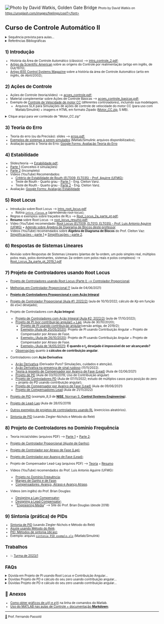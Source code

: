<!-- ttitle: Controle Automático II -->

![Photo by David Watkis, Golden Gate Bridge](https://images.unsplash.com/photo-1566153580922-16a9709fff30?ixlib=rb-1.2.1&ixid=MnwxMjA3fDB8MHxwaG90by1wYWdlfHx8fGVufDB8fHx8&auto=format&fit=crop&w=1469&q=80) <font size="1"> Photo by David Watkis on https://unsplash.com/images/feelings/cool?</font> 

# Curso de Controle Automático II

<details><summary>Sequência prevista para aulas...</summary>
<p>

![gráfico](1_intro/sequencia_aulas.png)

</p>
</details>

<details><summary>Referências Bibliográficas</summary>
<p>

* **NISE**, Norman S. **Engenharia de sistemas de controle**. 7. ed. Rio de Janeiro: LTC, 2017. xiv, 751 p. ISBN 9788521634355. Número de chamada: 681.5 N724e 7.ed.-2017.  

* **NISE**, Norman S. **Engenharia de sistemas de controle**. 7. Rio de Janeiro LTC 2017 1 [Acesso online (via UPF)](https://secure.upf.br/pergamum/biblioteca_s/acesso_login.php?cod_acervo_acessibilidade=5014181&acesso=aHR0cHM6Ly9pbnRlZ3JhZGEubWluaGFiaWJsaW90ZWNhLmNvbS5ici9ib29rcy85Nzg4NTIxNjM0Mzc5&label=acesso%20restrito). ISBN 9788521634379. Acervo BU/UPF: 5014181.

</p>
</details>

## 1) Introdução

* História da Área de Controle Automático (clássico) --> [intro_controle_2.pdf](1_intro/intro_controle_2.pdf);
* [Artigo da Scientific American](1_intro/The%20Origins%20of%20Feedback%20Control.pdf) sobre as origens do Controle por realimentação (artigo em inglês, de Out/1970);
* [Artigo IEEE Control Systems Magazine](1_intro/IEEE%20Xplore%20Full-Text%20PDF%20-%20Feeback%20Control-%20An%20Invisible%20Thread%20in%20the%20History%20of%20Technology.pdf) sobre a história da área de Controle Automático (artio em inglês, de Abril/2002);

## 2) Ações de Controle

* Ações de Controle (teoria/slides) --> [acoes_controle.pdf](2_acoes/acoes_controle.pdf);
* Material complementar sobre Açôes de Controle Básicas --> [acoes_controle_basicas.pdf](2_acoes/acoes_controle_basicas.pdf);
* Exemplo de [Controle de Velocidade de motor CC](Testes_Velocidade_Motor_CC/modelagem_motor_cc.html) (diferentes controladores), incluindo sua modelagem.
    * Arquivos SLX para Simulações de ações de controle de velocidade do motor CC (para uso com Matlab/Simulink) + imagens e HTML em formato Zipado ([Motor_CC.zip](2_acoes/Motor_CC.zip), 5 MB).
    
<details><summary>Clique arqui para ver conteúdo de "Motor_CC.zip"</summary>
<p>

```bash
Downloads % unzip -l Motor_CC.zip
Archive:  Motor_CC.zip
  Length      Date    Time    Name
---------  ---------- -----   ----
        0  08-02-2023 17:07   Motor_CC/
   532911  08-31-2020 16:00   Motor_CC/Armature Controlled DC Motor - Wikipedia.pdf
   616785  08-31-2020 17:40   Motor_CC/Control Tutorials for MATLAB and Simulink - Motor Speed: Simulink Control.pdf
   496414  08-31-2020 17:39   Motor_CC/Control Tutorials for MATLAB and Simulink - Motor Speed: Simulink Modeling.pdf
   672037  08-31-2020 15:53   Motor_CC/Creating a High-Fidelity Model of an Electric Motor for Control System Design and Verification - MATLAB & Simulink.pdf
   196291  08-31-2020 15:52   Motor_CC/DC Motor Model.pdf
   148642  09-01-2020 22:34   Motor_CC/modelagem_motor_cc.html
    11871  09-01-2020 22:34   Motor_CC/modelagem_motor_cc.md
  1456599  09-01-2020 22:34   Motor_CC/modelagem_motor_cc.pdf
    32883  08-31-2020 17:21   Motor_CC/monitoracao_motor_cont_Prop.png
    22922  08-31-2020 17:31   Motor_CC/monitoramento_cont_PD.png
    27987  08-31-2020 17:27   Motor_CC/monitoramento_cont_PI.png
    34142  08-31-2020 17:35   Motor_CC/Motor_CC_Velocidade-modelo_interno.pdf
   154191  08-31-2020 18:55   Motor_CC/Motor_CC_Velocidade-modelo_interno.png
    23847  08-31-2020 17:33   Motor_CC/motor_cc_velocidade-subsistema.pdf
    52161  08-31-2020 18:56   Motor_CC/motor_cc_velocidade-subsistema.png
    38708  08-31-2020 17:28   Motor_CC/motor_cc_velocidade_cont_PD.pdf
   131721  08-31-2020 19:20   Motor_CC/motor_cc_velocidade_cont_PD.png
    37639  08-31-2020 17:23   Motor_CC/motor_cc_velocidade_cont_PI.pdf
    43061  08-31-2020 19:25   Motor_CC/motor_cc_velocidade_cont_PID.pdf
   194239  08-31-2020 19:25   Motor_CC/motor_cc_velocidade_cont_PID.png
    34534  08-31-2020 17:17   Motor_CC/motor_cc_velocidade_cont_Prop.pdf
   129720  08-31-2020 19:06   Motor_CC/motor_cc_velocidade_cont_Prop.png
    28247  08-31-2020 17:16   Motor_CC/motor_cc_velocidade_teste_MA.pdf
    71860  08-31-2020 18:59   Motor_CC/motor_cc_velocidade_teste_MA.png
    15737  08-31-2020 17:47   Motor_CC/motor_phisic_setup.png
    31648  08-31-2020 18:05   Motor_CC/Picture1.png
    34539  08-31-2020 18:15   Motor_CC/Picture2.png
    36338  08-31-2020 18:19   Motor_CC/Picture3.png
    39880  08-31-2020 18:49   Motor_CC/Picture4.png
    30494  08-31-2020 18:51   Motor_CC/Picture44.png
    35633  08-31-2020 17:11   Motor_CC/resposta_PID.png
    25237  08-31-2020 17:30   Motor_CC/resultado_cont_PD.png
    30466  08-31-2020 17:24   Motor_CC/resultado_cont_PI.png
    33204  08-31-2020 17:19   Motor_CC/resultado_cont_Prop.png
    40831  08-31-2020 17:15   Motor_CC/resultado_MA.png
        0  08-02-2023 17:07   Motor_CC/Simulink/
    23960  08-31-2020 17:35   Motor_CC/Simulink/motor_cc_velocidade.slx
    23849  08-31-2020 17:32   Motor_CC/Simulink/motor_cc_velocidade_cont_PD.slx
    23722  08-31-2020 17:27   Motor_CC/Simulink/motor_cc_velocidade_cont_PI.slx
    24127  08-31-2020 17:12   Motor_CC/Simulink/motor_cc_velocidade_cont_PID.slx
    23685  08-31-2020 17:22   Motor_CC/Simulink/motor_cc_velocidade_cont_Prop.slx
    23048  08-31-2020 17:15   Motor_CC/Simulink/motor_cc_velocidade_teste_MA.slx
---------                     -------
  5685810                     43 files
```

Instruções:

* Baixar apenas o arquivo Motor_CC.zio (quase 5 Mbytes);
* Depois descompactar arquivo Motor_CC.zip. 
* Serão gerados vários arquivos a partir da pasta "\Motor_CC"; 
* Nesta pasta busque pelo arquivo "modelagem_motor_cc.html". Abra este arquivo no seu browser preferido. 
* É criando ainda um subdiretório à partir da pasta anterior: \Motor_CC\Simulink", contendo todos os arquivos SLX (diagramas de blocos para Matlab/Simulink). Indique este "path" no Matlab para pode acessar estes arquivos.
* **Obs.:** Executar script `motor.m` ANTES de rodar rotinas SLX do Simulink. Senão Simulink será paralizado com mensagem de erro questionando sobre variáveis desconhecidas). Na janela de console (comandos) do Matlab, basta digitar: `>> motor`.

</p>
</details>

## 3) Teoria do Erro

* Teoria do erro (ou da Precisão): slides --> [erros.pdf](3_erros/erros.pdf);
* [Exemplos de sistemas à serem simulados](Simulink_Erros/Readme.html) (Matlab/Simulink: arquivos disponibilizados);
* Avaliação quanto à Teoria do Erro: [Google Forms: Avaliação Teoria do Erro](https://docs.google.com/forms/d/e/1FAIpQLSf1dYZ52eQAYvpfKVSjnaPG8YJSuukig0y84F19SRApwe4Rsw/viewform)

## 4) Estabilidade

- Slides/teoria --> [Estabilidade.pdf](4_estabilidade/Estabilidade.pdf);
- [Parte 1](estabilidade.html) (Conceitos e simulações)
- [Parte 2](estabilidade2.html) (Incompleto)
- Vídeos (YouTube) Recomendados:
  - [Critério de Estabilidade de Routh (ELT009, ELT035) - Prof. Aguirre (UFMG)](https://www.youtube.com/watch?v=NjyjJ6qtOMs&authuser=1);
  - Teste de Routh - Quarto grau - [Parte 1](https://www.youtube.com/watch?v=XU8Xj7KMTdI&authuser=1) - Eng. Cleiton Vanz.
  - Teste de Routh - Quarto grau - [Parte 2](https://www.youtube.com/watch?v=Th0MQoAclKs&authuser=1) - Eng. Cleiton Vanz.
- Avaliação: [Google Forms: Avaliação Estabilidade](https://docs.google.com/forms/d/e/1FAIpQLSfTMz4hUTPVmExId7o_wwuXPOtGJ8mJjmqOIPfE2QryEfH60Q/viewform)

## 5) Root Locus

* Introdução sobre Root Locus --> [intro_root_locus.pdf](6_RL/intro_root_locus.pdf)
  * Rotina [`intro_rlocus.m`](6_RL/intro_rlocus.m) (aprendendo root-locus);
* Regras e exemplos sobre traçados de RLs --> [Root_Locus_2a_parte_pt.pdf](6_RL/Root_Locus_2a_parte_pt.pdf);
* **Resumo** sobre Root Locus --> [root_locus_resumo.pdf](6_RL/root_locus_resumo.pdf);
* Vídeo (YouTube) recomendado: [Root Locus (ELT009, ELT013, ELT035) - Prof. Luis Antonio Aguirre (UFMG)](https://www.youtube.com/watch?v=OQgDXdpZfXE&authuser=1) + [Adendo sobre Álgebra de Diagrama de Blocos deste professor](6_RL/AdendoaoVideoAlgebradeDiagramadeBlocos.pdf)
* Vídeos (YouTube) recomendados sobre **Álgebra de Diagrama de Blocos** do Prof. Cleiton Vaz: [Simplificações - parte 1](https://www.youtube.com/watch?v=aj7CTW8rHOA&authuser=1) e [Simplificações - parte 2](https://www.youtube.com/watch?v=HOdfgqtAL4c&authuser=1).

## 6) Respostas de Sistemas Lineares

* Revisão sobre Respostas de Sistemas Lineares (plantas de 1a-ordem, um polo simples real, múltiplos polos reais, polos dominantes, sistemas 2a-ordem com polos reais e polos complexos) --> [Root_Locus_3a_parte_pt_2019_1.pdf](5_respostas/Root_Locus_3a_parte_pt_2019_1.pdf)

## 7) Projeto de Controladores usando Root Locus

- [Projeto de Controladores usando Root Locus (Parte I) --> Controlador Proporcional](projeto_usando_root_locus_parte_1.html);
- [Melhorias em Controlador Proporcional !?](Melhora_Kp/melhorias_controlador_proporcional.html) (aula de 04/06/2021)
- [**Projeto de Controladores Prooporcional e com Ação Integral**](PI_parte1.html)
- [Projeto de Controlador Proporcional (Aula #1: 2022/2)](control2inf_2020_2/aula_10102022.html) (aula de 10/10/2022; cálculo de $Kp$ em função do $e(\infty)$ desejado);

- Projeto de Controladores com **Ação Integral**:
  - [Projeto de Controladores com Ação Integral (Aula #2: 2022/2)](control2inf_2020_2/17102022.html) (aula de 17/10/2022);
  - [Projeto de PI (por contribuição angular) + Lag](PI_angular_Lag.html); (Aula de 30/10/2020);
    - [Projeto de PI usando contribuição angular](projeto_controladores_acao_integral_extendido.html)(versão antiga, de 2019/2);
    - [Exemplo$_1$ (Aula de 20/05/2020)](aula_20_05_2020/aula_20_05_2020.html): Projeto de PI usando Contribuição Angular + Projeto de Compensador por Atraso de Fase.
    - [Exemplo$_2$ (Aula de 26/10/2020)](2020_2/PI_Lag_aula_26_10_2020.html): Projeto de PI usando Contribuição Angular + Projeto de Compensador por Atraso de Fase.
    - [Exemplo$_3$ (Aula de 14/05/2021)](controle_2_info_2021_1/aula_14_05_2021.html): **E quando o $t_s$ desejado é impossível de ser alcançando?**
  - [Observações](observacoes_cuidados_contribuicao_angular.html) quanto à **cálculos de contribuição angular**.

- Controladores com **Ação Derivativa**:  
  - [Ação Derivativa](Acao_Derivativa.html) (Derivador Puro? Simulações, cuidados e atenção).
  - [Ação Derivativa na presença de sinal ruidoso](Exemplo_ruido_acao_derivativa/circuito_derivativo.html) (11/11/2022).
  - [Teoria à respeito de Compensador por Avanço de Fase (Lead)](Teoria_PD_Lead/acoes_derivativas.html) (Aula de 02/06/2021)  
  - [Projeto de PD](aula_PD_03out2019.html) (Aula de 03/10/2019; Uso de Contribuição angular)
  - [Projeto de Controladores PD](control2inf_2020_2/aula_07112022.html) (Aula de 07/11/2022; estudo de múltiplos casos para posição do zero + projeto do PD usando contribuição angular);
  - [Projeto de Compensador por Avanço de Fase (Lead)](projeto_Lead/exemplo_lead.html) (Aula de 09/06/2021)
  - [Projeto de Compensadores Lead](control2inf_2020_2/aula_21_11_2022.html) (Aula de 21/11/2022)

- [Projeto de PID](PID/examplo_9_5_PID.html) (*example_9_5* de [**NISE**, Norman S. **Control Systems Engineering**](https://bcs.wiley.com/he-bcs/Books?action=index&itemId=1118170512&bcsId=9295)).

- [Projeto de Lead-Lag](Aula_28_05_2019_lead_lag.html) (Aula de 28/05/2019)

- [Outros exemplos de projetos de controladores usando RL](exercicios/exercicios.html) (exercícios aleatórios).

- [Sintonia de PID](8_Ajuste_PID/Sintonia_PIDs_usando_ZN.html) (usando Ziegler-Nichols e Método do Relé)

## 8) Projeto de Controladores no Domínio Frequência

- Teoria inicial/slides (arquivos PDF) --> [Parte 1](10_bode/Cap_10_Tecnicas_Resposta_Frecuencia_parte_1-ptbr.pdf) + [Parte 2](10_bode/Cap_10_Tecnicas_Resposta_Frecuencia_2a_parte.pdf);
- [Projeto de Controlador Proporcional (Ajuste de Ganho)](projeto_bode_01.html);
- [Projeto de Controlador por Atraso de Fase (Lag)](lag_bode.html);
- [Projeto de Controlador por Avanço de Fase (Lead)](lead_bode.html);
- Projeto de Compensador Lead-Lag (arquivos PDF) --> [Teoria](10_bode/Projeto_baseado_Resposta_Frequencia_Lag_Lead.pdf) + [Resumo](10_bode/projetos_lead_lag.pdf)

- Vídeos (YouTube) recomendados do Prof. Luis Antonio Aguirre (UFMG):
  - [Projeto no Domínio Frequência](https://www.youtube.com/watch?v=TicWSrtXMvU&authuser=1);
  - [Marges de Ganho e de Fase](https://www.youtube.com/watch?v=NqlbKB8bm6Q&authuser=1);
  - [Compensadores: Avanço, Atraso e Avanço Atraso](https://www.youtube.com/watch?v=M9klBSezRQA&authuser=1).


- Videos (em inglês) do Prof. Brian Douglas:
  - [Designing a Lag Compensator](https://www.youtube.com/watch?v=-4bY4W0hvFA&authuser=1);
  - [Designing a Lead Compensator](https://www.youtube.com/watch?v=rH44ttR3G4Q&authuser=1);
  - "[Engineering Media](https://engineeringmedia.com)" --> Site do Prof. Brian Douglas (desde 2018)


## 9) Sintonia (prática) de PIDs

* [Sintonia de PID](8_Ajuste_PID/Sintonia_PIDs_usando_ZN.html) (usando Ziegler-Nichols e Método do Relé)
* [Ajuste usando Método do Relé](8_ajuste_PID/ajuste_metodo_rele.pdf);
* [PID: Métodos de sintonia (dicas)](8_ajuste_PID/PID_metodos_sintonia.pdf);
* Exemplo: arquivo [`sintonia_PID_exemplo.slx`](8_Ajuste_PID/sintonia_PID_exemplo.slx) (Matlab/Simulink)

## Trabalhos

* :boom: [Turma de 2023/1](trabalho_2023_1/trabalho_2023_1.html) 

## FAQs

<details><summary>Dúvida em Projeto de PI usando Root Locus e Contribuição Angular...</summary>
<p>

> Dúvida associada com posição do zero do controlador, o qual achamos por contribuição angular. No arquivo, há dois tipos de tentativa: a primeira seguindo à risca o que estava no material do senhor quanto ao processo de achar o local do zero, e a segunda mudando a equação das somatórias dos polos e zeros, como o senhor poderá ver no arquivo. 
>
> Gostaríamos de saber como podemos proceder nesse caso, e se ele se encaixa na observação feita pelo senhor no material sobre amplitudes excessivas para a ação de controle.
>
> Segue [PDF](FAQ/Dvuidas%20Controlador_PI.pdf) original com a dúvida, acrescido de comentários no próprio PDF.
</p>
</details>

<details><summary>Dúvidas Projeto de PD e cálculo do seu zero usando contribuição angular...</summary>
<p>

> Dúvidas Projeto de PD e cálculo do seu zero usando contribuição angular... --> [PDF](FAQ/observacoes_cuidados_contribuicao_angular.pdf)
</p>
</details>

<details><summary>Dúvidas Projeto de PD e cálculo do seu zero usando contribuição angular...</summary>
<p>

> Dúvida sobre PD e Lead (simulações com Bloco Saturador)... --> [PDF](FAQ/cópia%20de%20Duvida_Controlador_PD_LEAD.pdf)
</p>
</details>


## :speech_balloon: Anexos

- [Como obter gráficos de $u(t)$ e $e(t)$](Acoes_Controle_Erro/acoes_controle_erro.html) na linha de comandos do Matlab.
- [Uso do MATLAB nas aulas de Controle + documentação **Markdown**](sugestao_uso_matlab_em_controle.html);

------

<font size="1">[:musical_note:](https://soundcloud.com/paolitachan/paul-mccartney-wings-live-and) Prof. Fernando Passold</font>

<script language="JavaScript">
<!-- Hide JavaScript...
var LastUpdated = document.lastModified;
<font size="1">
document.writeln ("Last updated: " + LastUpdated);
</font>
// End Hiding -->
</script>